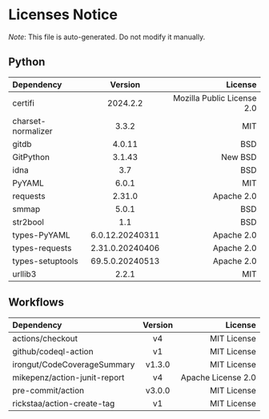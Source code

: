 # Licenses Notice
*Note*: This file is auto-generated. Do not modify it manually.
## Python
| Dependency | Version | License |
|:-----------|:-------:|--------:|
|certifi|2024.2.2|Mozilla Public License 2.0|
|charset-normalizer|3.3.2|MIT|
|gitdb|4.0.11|BSD|
|GitPython|3.1.43|New BSD|
|idna|3.7|BSD|
|PyYAML|6.0.1|MIT|
|requests|2.31.0|Apache 2.0|
|smmap|5.0.1|BSD|
|str2bool|1.1|BSD|
|types-PyYAML|6.0.12.20240311|Apache 2.0|
|types-requests|2.31.0.20240406|Apache 2.0|
|types-setuptools|69.5.0.20240513|Apache 2.0|
|urllib3|2.2.1|MIT|
## Workflows
| Dependency | Version | License |
|:-----------|:-------:|--------:|
|actions/checkout|v4|MIT License|
|github/codeql-action|v1|MIT License|
|irongut/CodeCoverageSummary|v1.3.0|MIT License|
|mikepenz/action-junit-report|v4|Apache License 2.0|
|pre-commit/action|v3.0.0|MIT License|
|rickstaa/action-create-tag|v1|MIT License|
